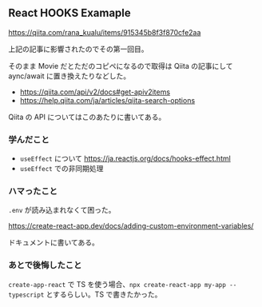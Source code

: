 ## React HOOKS Examaple

https://qiita.com/rana_kualu/items/915345b8f3f870cfe2aa

上記の記事に影響されたのでその第一回目。

そのまま Movie だとただのコピペになるので取得は Qiita の記事にして aync/await に置き換えたりなどした。

- https://qiita.com/api/v2/docs#get-apiv2items
- https://help.qiita.com/ja/articles/qiita-search-options

Qiita の API についてはこのあたりに書いてある。

### 学んだこと

- `useEffect` について https://ja.reactjs.org/docs/hooks-effect.html
- `useEffect` での非同期処理

### ハマったこと

`.env` が読み込まれなくて困った。 

https://create-react-app.dev/docs/adding-custom-environment-variables/

ドキュメントに書いてある。

### あとで後悔したこと

`create-app-react` で TS を使う場合、`npx create-react-app my-app --typescript` とするらしい。TS で書きたかった。
